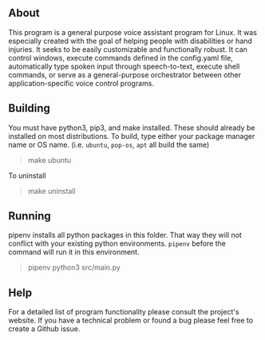 ## About
This program is a general purpose voice assistant program for Linux. It was especially created with the goal of helping people with disabilities or hand injuries.  It seeks to be easily customizable  and functionally robust. It can control  windows, execute commands defined in the config.yaml  file,  automatically type spoken input through speech-to-text, execute shell commands,  or serve as a general-purpose orchestrator between other application-specific voice control programs.

## Building
You must have python3, pip3, and make installed. These should already be installed on most distributions. 
To build, type either your package manager name or OS name. (i.e. `ubuntu`, `pop-os`, `apt` all build the same)
> make ubuntu 

To uninstall
> make uninstall

## Running
pipenv installs all python packages in this folder. That way they will not conflict with your existing python environments. `pipenv` before the command will run it in this environment.
> pipenv python3 src/main.py

## Help
For a detailed list of program functionality please consult the project's website. If you have a technical problem or found a bug please feel free to create a Github issue.